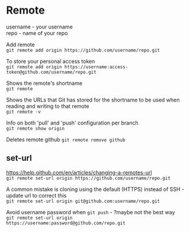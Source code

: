 # Remote

username - your username  
repo - name of your repo  

Add remote  
` git remote add origin https://github.com/username/repo.git `

To store your personal access token  
` git remote add origin https://username:access-token@github.com/username/repo.git `

Shows the remote's shortname  
`git remote`

Shows the URLs that Git has stored for the shortname to be used when reading and writing to that remote  
`git remote -v`

Info on both 'pull' and 'push' configuration per branch  
`git remote show origin`

Deletes remote github
`git remote remove github`  


## set-url

https://help.github.com/en/articles/changing-a-remotes-url  
` git remote set-url origin https://github.com/username/repo.git `

A common mistake is cloning using the default (HTTPS) instead of SSH - update url to correct this  
` git remote set-url origin git@github.com:username/repo.git `

Avoid username password when `git push` - ?maybe not the best way  
` git remote set-url origin https://username:password@github.com/repo.git `

